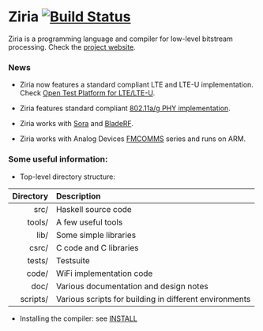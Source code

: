# Ziria [![Build Status][status]](https://travis-ci.org/dimitriv/Ziria)

Ziria is a programming language and compiler for low-level bitstream processing.
Check the [project website](http://research.microsoft.com/en-us/projects/ziria/).


### News

* Ziria now features a standard compliant LTE and LTE-U implementation. Check [Open Test Platform for LTE/LTE-U](https://github.com/Microsoft/OTP4LTE-U).

* Ziria features standard compliant [802.11a/g PHY implementation](https://github.com/dimitriv/Ziria/tree/master/code/WiFi).

* Ziria works with [Sora](https://github.com/Microsoft/Sora/) and [BladeRF](https://github.com/Nuand/bladeRF).

* Ziria works with Analog Devices [FMCOMMS](https://github.com/analogdevicesinc) series and runs on ARM.

### Some useful information:

* Top-level directory structure:

| Directory | Description                                            |
| ---------:|:------------------------------------------------------ |
|     src/  | Haskell source code                                    |
|   tools/  | A few useful tools                                     |
|     lib/  | Some simple libraries                                  |
|    csrc/  | C code and C libraries                                 |
|   tests/  | Testsuite                                              |
|    code/  | WiFi implementation code                               |
|     doc/  | Various documentation and design notes                 |
| scripts/  | Various scripts for building in different environments |

* Installing the compiler: see [INSTALL](INSTALL.md)

[status]: https://travis-ci.org/dimitriv/Ziria.svg?branch=master
